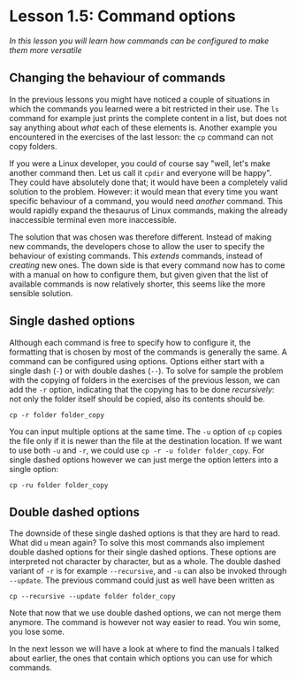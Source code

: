 # Lesson 1.5: Command options
*In this lesson you will learn how commands can be configured to make them more versatile*

## Changing the behaviour of commands
In the previous lessons you might have noticed a couple of situations in which the commands you learned were a bit restricted in their use. The `ls` command for example just prints the complete content in a list, but does not say anything about *what* each of these elements is. Another example you encountered in the exercises of the last lesson: the `cp` command can not copy folders.

If you were a Linux developer, you could of course say "well, let's make another command then. Let us call it `cpdir` and everyone will be happy". They could have absolutely done that; it would have been a completely valid solution to the problem. However: it would mean that every time you want specific behaviour of a command, you would need *another* command. This would rapidly expand the thesaurus of Linux commands, making the already inaccessible terminal even more inaccessible.

The solution that was chosen was therefore different. Instead of making new commands, the developers chose to allow the user to specify the behaviour of existing commands. This *extends* commands, instead of *creating* new ones. The down side is that every command now has to come with a manual on how to configure them, but given given that the list of available commands is now relatively shorter, this seems like the more sensible solution.

## Single dashed options
Although each command is free to specify how to configure it, the formatting that is chosen by most of the commands is generally the same. A command can be configured using options. Options either start with a single dash (`-`) or with double dashes (`--`). To solve for sample the problem with the copying of folders in the exercises of the previous lesson, we can add the `-r` option, indicating that the copying has to be done *recursively*: not only the folder itself should be copied, also its contents should be.

```
cp -r folder folder_copy
```

You can input multiple options at the same time. The `-u` option of `cp` copies the file only if it is newer than the file at the destination location. If we want to use both `-u` and `-r`, we could use `cp -r -u folder folder_copy`. For single dashed options however we can just merge the option letters into a single option:

```
cp -ru folder folder_copy
```

## Double dashed options
The downside of these single dashed options is that they are hard to read. What did `u` mean again? To solve this most commands also implement double dashed options for their single dashed options. These options are interpreted not character by character, but as a whole. The double dashed variant of `-r` is for example `--recursive`, and `-u` can also be invoked through `--update`. The previous command could just as well have been written as

```
cp --recursive --update folder folder_copy
```

Note that now that we use double dashed options, we can not merge them anymore. The command is however not way easier to read. You win some, you lose some.

In the next lesson we will have a look at where to find the manuals I talked about earlier, the ones that contain which options you can use for which commands.
